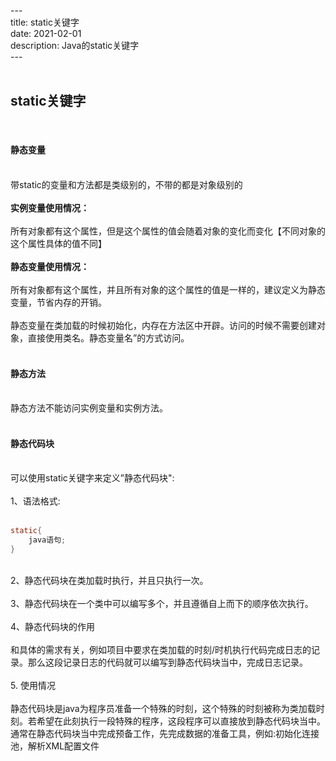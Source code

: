 ---&emsp;  
title: static关键字&emsp;  
date: ‎2021-0‎2‎-01&emsp;  
description: Java的static关键字&emsp;  
---&emsp;  
&emsp;  
## static关键字&emsp;  
&emsp;  
#### 静态变量&emsp;  
&emsp;  
带static的变量和方法都是类级别的，不带的都是对象级别的&emsp;  
&emsp;  
**实例变量使用情况：**&emsp;  
&emsp;  
所有对象都有这个属性，但是这个属性的值会随着对象的变化而变化【不同对象的这个属性具体的值不同】&emsp;  
&emsp;  
**静态变量使用情况：**&emsp;  
&emsp;  
所有对象都有这个属性，并且所有对象的这个属性的值是一样的，建议定义为静态变量，节省内存的开销。&emsp;  
&emsp;  
静态变量在类加载的时候初始化，内存在方法区中开辟。访问的时候不需要创建对象，直接使用类名。静态变量名”的方式访问。&emsp;  
&emsp;  
#### 静态方法&emsp;  
&emsp;  
静态方法不能访问实例变量和实例方法。&emsp;  
&emsp;  
#### 静态代码块&emsp;  
&emsp;  
可以使用static关键字来定义”静态代码块":&emsp;  
&emsp;  
1、语法格式:&emsp;  
&emsp;  
```java
static{
	java语句;
}
```
&emsp;  
2、静态代码块在类加载时执行，并且只执行一次。&emsp;  
&emsp;  
3、静态代码块在一个类中可以编写多个，并且遵循自上而下的顺序依次执行。&emsp;  
&emsp;  
4、静态代码块的作用&emsp;  
&emsp;  
和具体的需求有关，例如项目中要求在类加载的时刻/时机执行代码完成日志的记录。那么这段记录日志的代码就可以编写到静态代码块当中，完成日志记录。&emsp;  
&emsp;  
5. 使用情况&emsp;  
&emsp;  
静态代码块是java为程序员准备一个特殊的时刻，这个特殊的时刻被称为类加载时刻。若希望在此刻执行一段特殊的程序，这段程序可以直接放到静态代码块当中。通常在静态代码块当中完成预备工作，先完成数据的准备工具，例如:初始化连接池，解析XML配置文件&emsp;  
&emsp;  
&emsp;  
